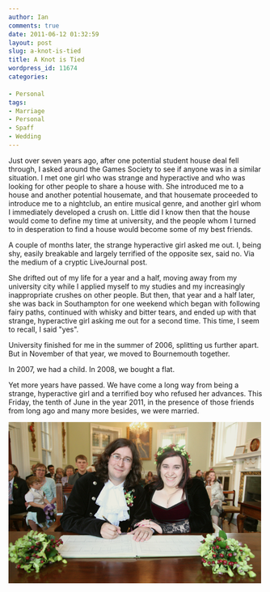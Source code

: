 ```yaml
---
author: Ian
comments: true
date: 2011-06-12 01:32:59
layout: post
slug: a-knot-is-tied
title: A Knot is Tied
wordpress_id: 11674
categories:

- Personal
tags:
- Marriage
- Personal
- Spaff
- Wedding
---
```


Just over seven years ago, after one potential student house deal fell through, I asked around the Games Society to see if anyone was in a similar situation.  I met one girl who was strange and hyperactive and who was looking for other people to share a house with.  She introduced me to a house and another potential housemate, and that housemate proceeded to introduce me to a nightclub, an entire musical genre, and another girl whom I immediately developed a crush on.  Little did I know then that the house would come to define my time at university, and the people whom I turned to in desperation to find a house would become some of my best friends.

A couple of months later, the strange hyperactive girl asked me out.  I, being shy, easily breakable and largely terrified of the opposite sex, said no.  Via the medium of a cryptic LiveJournal post.

She drifted out of my life for a year and a half, moving away from my university city while I applied myself to my studies and my increasingly inappropriate crushes on other people.  But then, that year and a half later, she was back in Southampton for one weekend which began with following fairy paths, continued with whisky and bitter tears, and ended up with that strange, hyperactive girl asking me out for a second time.  This time, I seem to recall, I said "yes".

University finished for me in the summer of 2006, splitting us further apart.  But in November of that year, we moved to Bournemouth together.

In 2007, we had a child.  In 2008, we bought a flat.

Yet more years have passed.  We have come a long way from being a strange, hyperactive girl and a terrified boy who refused her advances.  This Friday, the tenth of June in the year 2011, in the presence of those friends from long ago and many more besides, we were married.

[![](/blog/2011/06/IMG_3559.png)](/blog/2011/06/IMG_3559.png)
